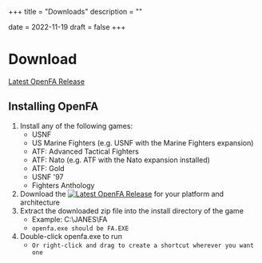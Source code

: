 +++
title = "Downloads"
description = ""

date = 2022-11-19
draft = false
+++

# Download
[Latest OpenFA Release](https://gitlab.com/terrence_too/openfa/-/releases/permalink/latest)

## Installing OpenFA

1. Install any of the following games:
    * USNF
    * US Marine Fighters (e.g. USNF with the Marine Fighters expansion)
    * ATF: Advanced Tactical Fighters
    * ATF: Nato (e.g. ATF with the Nato expansion installed)
    * ATF: Gold
    * USNF '97
    * Fighters Anthology
2. Download the [![Latest OpenFA Release](https://gitlab.com/terrence_too/openfa/-/badges/release.svg)](https://gitlab.com/terrence_too/openfa/-/releases/permalink/latest)
   for your platform and architecture
3. Extract the downloaded zip file into the install directory of the game
    * Example: C:\JANES\FA
    * `openfa.exe should be FA.EXE`
4. Double-click openfa.exe to run
    * `Or right-click and drag to create a shortcut wherever you want one`
